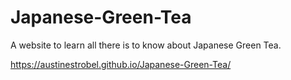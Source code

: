 # Japanese-Green-Tea
A website to learn all there is to know about Japanese Green Tea.

https://austinestrobel.github.io/Japanese-Green-Tea/
